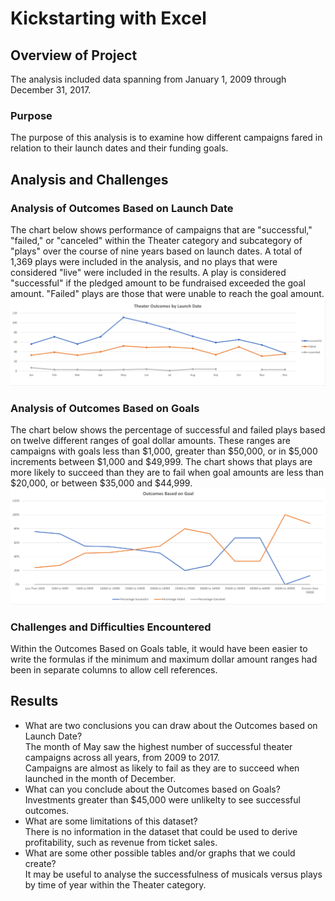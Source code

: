 # Kickstarting with Excel

## Overview of Project
The analysis included data spanning from January 1, 2009 through December 31, 2017.
### Purpose
The purpose of this analysis is to examine how different campaigns fared in relation to their launch dates and their funding goals. 
## Analysis and Challenges

### Analysis of Outcomes Based on Launch Date
The chart below shows performance of campaigns that are "successful," "failed," or "canceled" within the Theater category and subcategory of "plays" over the course of nine years based on launch dates. A total of 1,369 plays were included in the analysis, and no plays that were considered "live" were included in the results. A play is considered "successful" if the pledged amount to be fundraised exceeded the goal amount. "Failed" plays are those that were unable to reach the goal amount. 
![Chart 1](https://github.com/banasibb/kickstarter_challenge/blob/19e82567d179247be478163ad02ae87aefdd5647/Theater_Outcomes_vs_Launch.png)
### Analysis of Outcomes Based on Goals
The chart below shows the percentage of successful and failed plays based on twelve different ranges of goal dollar amounts. These ranges are campaigns with goals less than $1,000, greater than $50,000, or in $5,000 increments between $1,000 and $49,999. The chart shows that plays are more likely to succeed than they are to fail when goal amounts are less than $20,000, or between $35,000 and $44,999. 
![Chart 1](https://github.com/banasibb/kickstarter_challenge/blob/19e82567d179247be478163ad02ae87aefdd5647/Outcomes%20Based%20on%20Goal.png)
### Challenges and Difficulties Encountered
Within the Outcomes Based on Goals table, it would have been easier to write the formulas if the minimum and maximum dollar amount ranges had been in separate columns to allow cell references. 
## Results

- What are two conclusions you can draw about the Outcomes based on Launch Date?<br /> 
  The month of May saw the highest number of successful theater campaigns across all years, from 2009 to 2017.<br />
  Campaigns are almost as likely to fail as they are to succeed when launched in the month of December.<br />
- What can you conclude about the Outcomes based on Goals?<br />
Investments greater than $45,000 were unlikelty to see successful outcomes. <br />
- What are some limitations of this dataset?<br />
There is no information in the dataset that could be used to derive profitability, such as revenue from ticket sales.<br />
- What are some other possible tables and/or graphs that we could create?<br />
It may be useful to analyse the successfulness of musicals versus plays by time of year within the Theater category.  

